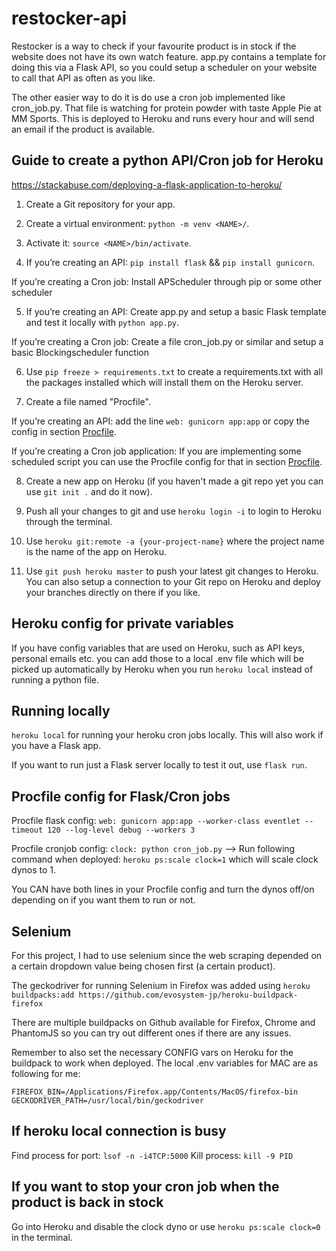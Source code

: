# restocker-api
Restocker is a way to check if your favourite product is in stock if the website does not have its own watch feature.
app.py contains a template for doing this via a Flask API, so you could setup a scheduler on your website to call that API as often as you like.

The other easier way to do it is do use a cron job implemented like cron_job.py. That file is watching for protein powder with taste Apple Pie at MM Sports. This is deployed to Heroku and runs every hour and will send an email if the product is available.
## Guide to create a python API/Cron job for Heroku 
<https://stackabuse.com/deploying-a-flask-application-to-heroku/>

1. Create a Git repository for your app.

2. Create a virtual environment: ```python -m venv <NAME>/```.

3. Activate it: ```source <NAME>/bin/activate```.

4. If you’re creating an API: `pip install flask` && `pip install gunicorn`.

If you’re creating a Cron job: Install APScheduler through pip or some other scheduler

5. If you’re creating an API: Create app.py and setup a basic Flask template and test it locally with `python app.py`.

If you’re creating a Cron job: Create a file cron_job.py or similar and setup a basic Blockingscheduler function

6. Use `pip freeze > requirements.txt` to create a requirements.txt with all the packages installed which
will install them on the Heroku server.

7. Create a file named "Procfile".

If you’re creating an API: add the line `web: gunicorn app:app` or copy the config in section [Procfile](#procfile-config-for-flaskcron-jobs).

If you’re creating a Cron job application: If you are implementing some scheduled script you can use the Procfile config for that in section [Procfile](#procfile-config-for-flaskcron-jobs).

8. Create a new app on Heroku (if you haven't made a git repo yet you can use `git init .` and do it now).

9. Push all your changes to git and use `heroku login -i` to login to Heroku through the terminal.

10. Use `heroku git:remote -a {your-project-name}` where the project name is the name of the app on Heroku.

11. Use `git push heroku master` to push your latest git changes to Heroku. You can also setup a connection to your Git repo on Heroku and deploy your branches directly on there if you like.

## Heroku config for private variables
If you have config variables that are used on Heroku, such as API keys, personal emails etc. you can add those to a local .env file which will be picked up automatically by Heroku when you run `heroku local` instead of running a python file.

## Running locally
```heroku local``` for running your heroku cron jobs locally. This will also work if you have a Flask app.

If you want to run just a Flask server locally to test it out, use `flask run`.

## Procfile config for Flask/Cron jobs
Procfile flask config: ```web: gunicorn app:app --worker-class eventlet --timeout 120 --log-level debug --workers 3```

Procfile cronjob config: ```clock: python cron_job.py``` --> Run following command when deployed: ```heroku ps:scale clock=1``` which will scale clock dynos to 1.

You CAN have both lines in your Procfile config and turn the dynos off/on depending on if you want them to run or not.

## Selenium
For this project, I had to use selenium since the web scraping depended on a certain dropdown value being chosen first (a certain product).

The geckodriver for running Selenium in Firefox was added using ```heroku buildpacks:add https://github.com/evosystem-jp/heroku-buildpack-firefox ```

There are multiple buildpacks on Github available for Firefox, Chrome and PhantomJS so you can try out different ones if there are any issues.

Remember to also set the necessary CONFIG vars on Heroku for the buildpack to work when deployed.
The local .env variables for MAC are as following for me:

```
FIREFOX_BIN=/Applications/Firefox.app/Contents/MacOS/firefox-bin
GECKODRIVER_PATH=/usr/local/bin/geckodriver
```

## If heroku local connection is busy
Find process for port: ```lsof -n -i4TCP:5000```
Kill process: ```kill -9 PID```

## If you want to stop your cron job when the product is back in stock
Go into Heroku and disable the clock dyno or use `heroku ps:scale clock=0` in the terminal.

